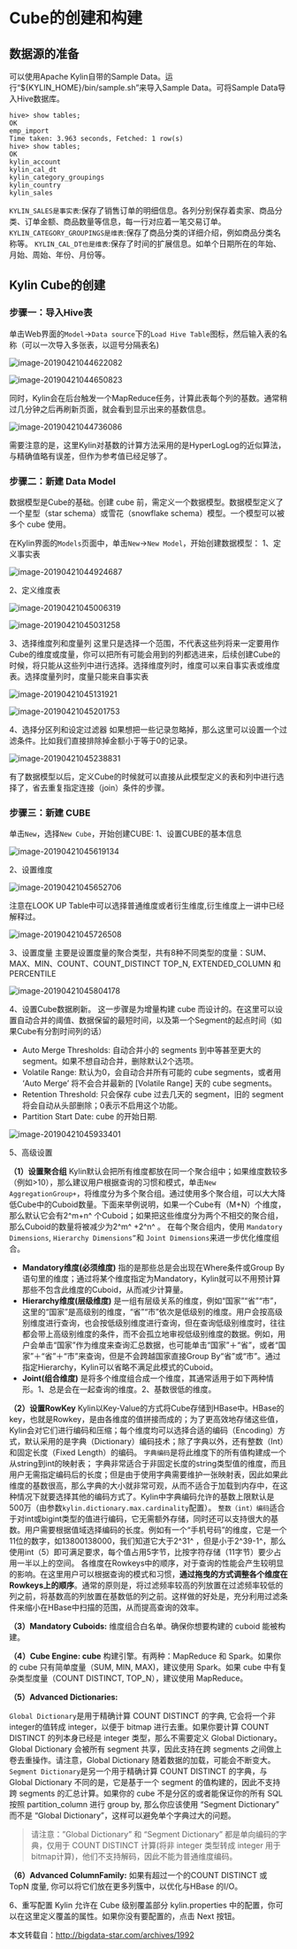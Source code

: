 # Cube的创建和构建

## 数据源的准备

可以使用Apache Kylin自带的Sample Data。运行“${KYLIN_HOME}/bin/sample.sh”来导入Sample Data。可将Sample Data导入Hive数据库。

```shell
hive> show tables;
OK
emp_import
Time taken: 3.963 seconds, Fetched: 1 row(s)
hive> show tables;
OK
kylin_account
kylin_cal_dt
kylin_category_groupings
kylin_country
kylin_sales
```

`KYLIN_SALES是事实表`:保存了销售订单的明细信息。各列分别保存着卖家、商品分类、订单金额、商品数量等信息，每一行对应着一笔交易订单。
`KYLIN_CATEGORY_GROUPINGS是维表`:保存了商品分类的详细介绍，例如商品分类名称等。
`KYLIN_CAL_DT也是维表`:保存了时间的扩展信息。如单个日期所在的年始、月始、周始、年份、月份等。

## Kylin Cube的创建

### 步骤一：导入Hive表

单击Web界面的`Model`→`Data source`下的`Load Hive Table`图标，然后输入表的名称（可以一次导入多张表，以逗号分隔表名)

![image-20190421044622082](.image/kylincreatecube.assets/image-20190421044622082-5793182.png)

![image-20190421044650823](.image/kylincreatecube.assets/image-20190421044650823-5793210.png)

同时，Kylin会在后台触发一个MapReduce任务，计算此表每个列的基数。通常稍过几分钟之后再刷新页面，就会看到显示出来的基数信息。

![image-20190421044736086](.image/kylincreatecube.assets/image-20190421044736086-5793256.png)

需要注意的是，这里Kylin对基数的计算方法采用的是HyperLogLog的近似算法，与精确值略有误差，但作为参考值已经足够了。

### 步骤二：新建 Data Model

数据模型是Cube的基础。创建 cube 前，需定义一个数据模型。数据模型定义了一个星型（star schema）或雪花（snowflake schema）模型。一个模型可以被多个 cube 使用。

在Kylin界面的`Models`页面中，单击`New`→`New Model`，开始创建数据模型：
1、定义事实表

![image-20190421044924687](.image/kylincreatecube.assets/image-20190421044924687-5793364.png)

2、定义维度表

![image-20190421045006319](.image/kylincreatecube.assets/image-20190421045006319-5793406.png)

![image-20190421045031258](.image/kylincreatecube.assets/image-20190421045031258-5793431.png)

3、选择维度列和度量列
这里只是选择一个范围，不代表这些列将来一定要用作Cube的维度或度量，你可以把所有可能会用到的列都选进来，后续创建Cube的时候，将只能从这些列中进行选择。选择维度列时，维度可以来自事实表或维度表。选择度量列时，度量只能来自事实表

![image-20190421045131921](.image/kylincreatecube.assets/image-20190421045131921-5793491.png)

![image-20190421045201753](.image/kylincreatecube.assets/image-20190421045201753-5793521.png)

4、选择分区列和设定过滤器
如果想把一些记录忽略掉，那么这里可以设置一个过滤条件。比如我们直接排除掉金额小于等于0的记录。

![image-20190421045238831](.image/kylincreatecube.assets/image-20190421045238831-5793558.png)

有了数据模型以后，定义Cube的时候就可以直接从此模型定义的表和列中进行选择了，省去重复指定连接（join）条件的步骤。

### 步骤三：新建 CUBE

单击`New`，选择`New Cube`，开始创建CUBE:
1、设置CUBE的基本信息

![image-20190421045619134](.image/kylincreatecube.assets/image-20190421045619134-5793779.png)

2、设置维度

![image-20190421045652706](.image/kylincreatecube.assets/image-20190421045652706-5793812.png)

注意在LOOK UP Table中可以选择普通维度或者衍生维度,衍生维度上一讲中已经解释过。

![image-20190421045726508](.image/kylincreatecube.assets/image-20190421045726508-5793846.png)

3、设置度量
主要是设置度量的聚合类型，共有8种不同类型的度量：SUM、MAX、MIN、COUNT、COUNT_DISTINCT TOP_N, EXTENDED_COLUMN 和 PERCENTILE

![image-20190421045804178](.image/kylincreatecube.assets/image-20190421045804178-5793884.png)

4、设置Cube数据刷新。
这一步骤是为增量构建 cube 而设计的。在这里可以设置自动合并的阈值、数据保留的最短时间，以及第一个Segment的起点时间（如果Cube有分割时间列的话）

- Auto Merge Thresholds: 自动合并小的 segments 到中等甚至更大的 segment。如果不想自动合并，删除默认2个选项。
- Volatile Range: 默认为0，会自动合并所有可能的 cube segments，或者用 ‘Auto Merge’ 将不会合并最新的 [Volatile Range] 天的 cube segments。
- Retention Threshold: 只会保存 cube 过去几天的 segment，旧的 segment 将会自动从头部删除；0表示不启用这个功能。
- Partition Start Date: cube 的开始日期.

![image-20190421045933401](.image/kylincreatecube.assets/image-20190421045933401-5793973.png)

5、高级设置

**（1）设置聚合组**
Kylin默认会把所有维度都放在同一个聚合组中；如果维度数较多（例如>10），那么建议用户根据查询的习惯和模式，单击`New AggregationGroup+`，将维度分为多个聚合组。通过使用多个聚合组，可以大大降低Cube中的Cuboid数量。下面来举例说明，如果一个Cube有（M+N）个维度，那么默认它会有2^m+n^ 个Cuboid；如果把这些维度分为两个不相交的聚合组，那么Cuboid的数量将被减少为2^m^ +2^n^ 。
在每个聚合组内，使用 `Mandatory Dimensions`, `Hierarchy Dimensions”`和 `Joint Dimensions`来进一步优化维度组合。

- **Mandatory维度(必须维度)**
  指的是那些总是会出现在Where条件或Group By语句里的维度；通过将某个维度指定为Mandatory，Kylin就可以不用预计算那些不包含此维度的Cuboid，从而减少计算量。
- **Hierarchy维度(层级维度)**
  是一组有层级关系的维度，例如“国家”“省”“市”，这里的“国家”是高级别的维度，“省”“市”依次是低级别的维度。用户会按高级别维度进行查询，也会按低级别维度进行查询，但在查询低级别维度时，往往都会带上高级别维度的条件，而不会孤立地审视低级别维度的数据。例如，用户会单击“国家”作为维度来查询汇总数据，也可能单击“国家”＋“省”，或者“国家”＋“省”＋“市”来查询，但是不会跨越国家直接Group By“省”或“市”。通过指定Hierarchy，Kylin可以省略不满足此模式的Cuboid。
- **Joint(组合维度)**
  是将多个维度组合成一个维度，其通常适用于如下两种情形。1、总是会在一起查询的维度。2、基数很低的维度。

**（2）设置RowKey**
Kylin以Key-Value的方式将Cube存储到HBase中。HBase的key，也就是Rowkey，是由各维度的值拼接而成的；为了更高效地存储这些值，Kylin会对它们进行编码和压缩；每个维度均可以选择合适的编码（Encoding）方式，默认采用的是字典（Dictionary）编码技术；除了字典以外，还有整数（Int）和固定长度（Fixed Length）的编码。
`字典编码`是将此维度下的所有值构建成一个从string到int的映射表；
字典非常适合于非固定长度的string类型值的维度，而且用户无需指定编码后的长度；但是由于使用字典需要维护一张映射表，因此如果此维度的基数很高，那么字典的大小就非常可观，从而不适合于加载到内存中，在这种情况下就要选择其他的编码方式了。Kylin中字典编码允许的基数上限默认是500万（由参数`kylin.dictionary.max.cardinality`配置）。
`整数（int）编码`适合于对int或bigint类型的值进行编码，它无需额外存储，同时还可以支持很大的基数。用户需要根据值域选择编码的长度。例如有一个“手机号码”的维度，它是一个11位的数字，如13800138000，我们知道它大于2^31^ ，但是小于2^39-1^，那么使用int（5）即可满足要求，每个值占用5字节，比按字符存储（11字节）要少占用一半以上的空间。
各维度在Rowkeys中的顺序，对于查询的性能会产生较明显的影响。在这里用户可以根据查询的模式和习惯，**通过拖曳的方式调整各个维度在Rowkeys上的顺序**。通常的原则是，将过滤频率较高的列放置在过滤频率较低的列之前，将基数高的列放置在基数低的列之前。这样做的好处是，充分利用过滤条件来缩小在HBase中扫描的范围，从而提高查询的效率。

**（3）Mandatory Cuboids:** 维度组合白名单。确保你想要构建的 cuboid 能被构建。

**（4）Cube Engine: cube** 构建引擎。有两种：MapReduce 和 Spark。如果你的 cube 只有简单度量（SUM, MIN, MAX)，建议使用 Spark。如果 cube 中有复杂类型度量（COUNT DISTINCT, TOP_N），建议使用 MapReduce。

**（5）Advanced Dictionaries:** 

`Global Dictionary`是用于精确计算 COUNT DISTINCT 的字典, 它会将一个非 integer的值转成 integer，以便于 bitmap 进行去重。如果你要计算 COUNT DISTINCT 的列本身已经是 integer 类型，那么不需要定义 Global Dictionary。 Global Dictionary 会被所有 segment 共享，因此支持在跨 segments 之间做上卷去重操作。请注意，Global Dictionary 随着数据的加载，可能会不断变大。
`Segment Dictionary`是另一个用于精确计算 COUNT DISTINCT 的字典，与 Global Dictionary 不同的是，它是基于一个 segment 的值构建的，因此不支持跨 segments 的汇总计算。如果你的 cube 不是分区的或者能保证你的所有 SQL 按照 partition_column 进行 group by, 那么你应该使用 “Segment Dictionary” 而不是 “Global Dictionary”，这样可以避免单个字典过大的问题。

> 请注意：”Global Dictionary” 和 “Segment Dictionary” 都是单向编码的字典，仅用于 COUNT DISTINCT 计算(将非 integer 类型转成 integer 用于 bitmap计算)，他们不支持解码，因此不能为普通维度编码。

**（6）Advanced ColumnFamily:** 如果有超过一个的COUNT DISTINCT 或 TopN 度量, 你可以将它们放在更多列簇中，以优化与HBase 的I/O。

6、重写配置
Kylin 允许在 Cube 级别覆盖部分 kylin.properties 中的配置，你可以在这里定义覆盖的属性。如果你没有要配置的，点击 Next 按钮。



本文转载自：http://bigdata-star.com/archives/1992

